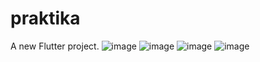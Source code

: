 # praktika

A new Flutter project.
![image](demo/ss1.png)
![image](demo/ss2.png)
![image](demo/ss3.png)
![image](demo/ss4.png)
